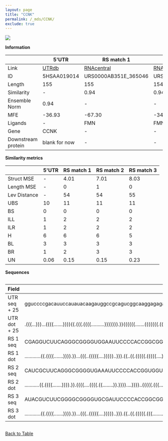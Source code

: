 ```yaml
---
layout: page
title: "CCNK"
permalink: /_mds/CCNK/
exclude: true
---
```




![](../../alns_9.28.22/aln_5HSAA019014_0.968.png?raw=true)


**Information**

| | 5'UTR       | RS match 1   | RS match 2  | RS match 3 |
| ---- | ----------- | ----------- | ----------- | ----------- |
| Link | <a href="http://utrdb.ba.itb.cnr.it/getutr/5HSAA019014/1" target="_blank" rel="noopener noreferrer">UTRdb</a>   | <a href="https://rnacentral.org/rna/URS0000AB351E/365046" target="_blank" rel="noopener noreferrer">RNAcentral</a>     |<a href="https://rnacentral.org/rna/URS0000ABB175/596318" target="_blank" rel="noopener noreferrer">RNAcentral</a>  | <a href="https://rnacentral.org/rna/URS0000C76AA2/1349767" target="_blank" rel="noopener noreferrer">RNAcentral</a>   |
| ID | 5HSAA019014     | URS0000AB351E_365046     | URS0000ABB175_596318     | URS0000C76AA2_1349767     |
| Length | 155     |  155    | 154   |  155    |
| Similarity | - | 0.94 | 0.94 | 0.94 |
| Ensemble Norm | 0.94 | - | - | - |
| MFE | -36.93 | -67.30 | -34.40 | -48.80 |
| Ligands | - | FMN | FMN | FMN |
| Gene | CCNK | - | - | - |
| Downstream protein | blank for now    |    -    | -  | - |


**Similarity metrics**

| | 5'UTR       | RS match 1   | RS match 2  | RS match 3 |
| ---- | ----------- | ----------- | ----------- | ----------- |
| Struct MSE | - | 4.01 | 7.01 | 8.03 |
| Length MSE | - | 0 | 1 | 0 |
| Lev Distance | - | 54 | 54 | 55 |
| UBS| 10 | 11 | 11 | 11 |
| BS | 0 | 0 | 0 | 0 |
| ILL | 1 | 2 | 2 | 2 |
| ILR | 1 | 2 | 2 | 2 |
| H | 6 | 6 | 6 | 5 |
| BL | 3 | 3 | 3 | 3 |
| BR | 1 | 2 | 3 | 3 |
| UN | 0.06 | 0.15 | 0.15 | 0.23 |

**Sequences**


<div style="overflow-x:auto;">

<table>
<colgroup>
<col width="30%" />
<col width="70%" />
</colgroup>
<thead>
<tr class="header">
<th>Field</th>
<th>Description</th>
</tr>
</thead>
<tbody>
<tr>
<td markdown="span">UTR seq + 25 </td>
<td markdown="span"> gguccccgacauuccauauacaagauggccgcagucggcaaggagagacgucgcugaggggcuugccugaagcgaggggauucuaacauuuucagagaaccuuuuggaaagaacaagccuacuucaauaaATGAAGGAGAATAAAGAAAATTCAA </td>
</tr>
<tr>
<td markdown="span">UTR dot + 25  </td>
<td markdown="span"> .(((...)))...((((.......))))((.(((.((((..........))))))).))((((((.......(((((((.((((...........))))))))))).......))))))..(((((.....)))))..((((.......))))..
</td>
</tr>


<tr>
<td markdown="span">RS 1 seq </td>
<td markdown="span"> CGAGGUCUUCAGGGCGGGGUGGAAUUCCCCACCGGCGGUAGGCGGCGAAAGCCGCGAGCCCGCGAGCGCCCCGCGGUCCGCCCGGGCCACGGGGGUCAGCAGACUCAGUCAAAUGCUGAGGCCGACGGUCACAGUCCGGAUGAAAGAAGAUUCGC
</td>
</tr>


<tr>
<td markdown="span">RS 1 dot </td>
<td markdown="span"> ............((.((((.......)))).))...(((..(((((....)))))..))).((..((.(((((.(((((....))))).)))))))..))...((((((.....))))))...(((.......)))(((((........))))).
</td>
</tr>


<tr>
<td markdown="span">RS 2 seq </td>
<td markdown="span"> CAUCGCUUCAGGGCGGGGUGAAAUUCCCCACCGGUGGUAAAGUUGUUUCAAUAUAAAAUCAGCAAGCCCACGAGCGUAUUACCUAUUUAAAGUACUACGCAGAUUUGGUGCAAUUCCAAAGCCGACGGUAUAGUCCGGAUGAAAGAAGACGAGA
</td>
</tr>


<tr>
<td markdown="span">RS 2 dot </td>
<td markdown="span"> ...........((.((((.......)))).)).((((....((((.((........)).))))....))))..(((((.(((.........))).)))))...(((((.......)))))...(((......)))((..(......)..))...
</td>
</tr>


<tr>
<td markdown="span">RS 3 seq </td>
<td markdown="span"> AUACGUCUUCGGGGCGGGGUGCGAUUCCCCACCGGCGGUAAAACCGGCAACGGUUGAGCCCGCGAGCGCUUGCGGUGCGAUAUUAAUACGGCAAGGUCAGCAGAUCUGGUGCGAAACCAGGGCCGACGGUAUAGUCCGGAUGAAAGAAGAUGUGC
</td>
</tr>


<tr>
<td markdown="span">RS 3 dot </td>
<td markdown="span"> ............((.((((.......)))).))...(((..(((((....)))))..))).((..((.(((((.(((.........))).)))))))..))...((((((.....)))))).(((((......))).))................
</td>
</tr>

</tbody>
</table>


</div>


[Back to Table](../../display)
